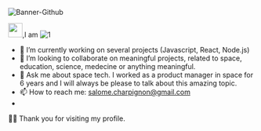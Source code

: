 
![Banner-Github](https://github.com/Salome-Cha/Salome-Cha/blob/master/Assets/Banner-Github.png)

 <img src="https://github.com/Salome-Cha/Salome-Cha/blob/master/Assets/Banner-Github.png" width="29px">,I am 
![1](https://github.com/Salome-Cha/Salome-Cha/blob/master/Assets/Banner-Github.png)


- 🔭 I’m currently working on several projects (Javascript, React, Node.js)
- 👯 I’m looking to collaborate on meaningful projects, related to space, education, science, medecine or anything meaningful.
- 💬 Ask me about space tech. I worked as a product manager in space for 6 years and I will always be please to talk about this amazing topic.
- 📫 How to reach me: salome.charpignon@gmail.com
- 

🙏🏻 Thank you for visiting my profile.
